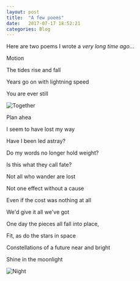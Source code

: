 ```yaml
---
layout: post
title:  "A few poems"
date:   2017-07-17 18:52:21
categories: Blog
---
```


Here are two poems I wrote a *very long time ago*...

Motion 


The tides rise and fall

Years go on with lightning speed

You are ever still

![Together](http://www.learnnc.org/lp/media/collections/freeman/bali/1024/bali_009.jpg)

Plan ahea


I seem to have lost my way  
  
Have I been led astray?  

Do my words no longer hold weight?

Is this what they call fate?




Not all who wander are lost
  
Not one effect without a cause

Even if the cost was nothing at all

We'd give it all we've got

  


One day the pieces all fall into place,
  
Fit, as do the stars in space
  
Constellations of a future near and bright
  
Shine in the moonlight

![Night](http://www.fullredneck.com/wp-content/uploads/2016/04/Best-Country-Songs-About-Stars-in-the-Sky-768x432.png)
